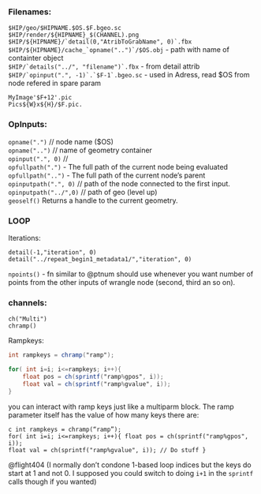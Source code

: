 

### Filenames:

```$HIP/geo/$HIPNAME.$OS.$F.bgeo.sc```   
```$HIP/render/${HIPNAME}_$(CHANNEL).png```  
```$HIP/${HIPNAME}/`detail(0,"AtribToGrabName", 0)`.fbx```   
```$HIP/${HIPNAME}/cache_`opname("..")`/$OS.obj``` - path with name of containter object  
```$HIP/`details("../", "filename")`.fbx``` - from detail attrib  
```$HIP/`opinput(".", -1)`.`$F-1`.bgeo.sc``` - used in Adress, read $OS from node refered in spare param    

```MyImage'$F+12'.pic```   
```Pics${W}x${H}/$F.pic.  ```   


### OpInputs:
`opname(".")` // node name ($OS)  
`opname("..")` // name of geometry container  
`opinput(".", 0)` //     
`opfullpath(".")` - The full path of the current node being evaluated  
`opfullpath("..")` - The full path of the current node’s parent  
`opinputpath(".", 0)`  // path of the node connected to the first input.    
`opinputpath("../",0)` // path of geo (level up)      
`geoself()`  Returns a handle to the current geometry.    
  

### LOOP
Iterations:
```
detail(-1,"iteration", 0)
detail("../repeat_begin1_metadata1/","iteration", 0)
```
`npoints()` - fn similar to @ptnum should use whenever you want number of points from the other inputs of wrangle node (second, third an so on).  



### channels:
`ch("Multi")`  
`chramp()`  

Rampkeys:  
```glsl 
int rampkeys = chramp("ramp");

for( int i=i; i<=rampkeys; i++){
    float pos = ch(sprintf("ramp%gpos", i));
    float val = ch(sprintf("ramp%gvalue", i));
}
```

 you can interact with ramp keys just like a multiparm block. The ramp parameter itself has the value of how many keys there are:

```
c int rampkeys = chramp(“ramp”);
for( int i=i; i<=rampkeys; i++){ float pos = ch(sprintf("ramp%gpos", i)); 
float val = ch(sprintf("ramp%gvalue", i)); // Do stuff }
```
@flight404 (I normally don’t condone 1-based loop indices but the keys do start at 1 and not 0. I supposed you could switch to doing `i+1` in the `sprintf` calls though if you wanted)  
